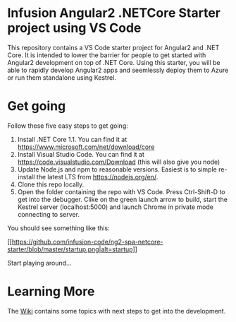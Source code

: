# Infusion Angular2 .NETCore Starter project using VS Code

This repository contains a VS Code starter project for Angular2 and .NET Core. It is intended to lower the barrier for people to get started with Angular2 development on top of .NET Core. Using this starter, you will be able to rapidly develop Angular2 apps and seemlessly deploy them to Azure or run them standalone using Kestrel.  

# Get going

Follow these five easy steps to get going:

1. Install .NET Core 1.1. You can find it at https://www.microsoft.com/net/download/core
2. Install Visual Studio Code. You can find it at https://code.visualstudio.com/Download (this will also give you node)
3. Update Node.js and npm to reasonable versions. Easiest is to simple re-install the latest LTS from https://nodejs.org/en/. 
4. Clone this repo locally. 
5. Open the folder containing the repo with VS Code. Press Ctrl-Shift-D to get into the debugger. Clike on the green launch arrow to build, start the Kestrel server (localhost:5000) and launch Chrome in private mode connecting to server. 

You should see something like this:

[[https://github.com/infusion-code/ng2-spa-netcore-starter/blob/master/startup.png|alt=startup]]

Start playing around...

# Learning More

The [Wiki](https://github.com/infusion-code/ng2-spa-netcore-starter/wiki) contains some topics with next steps to get into the development. 
